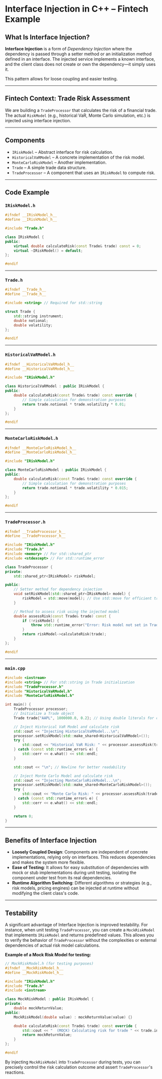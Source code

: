 # Interface Injection in C++ – Fintech Example

## What Is Interface Injection?

**Interface Injection** is a form of *Dependency Injection* where the dependency is passed through a setter method or an initialization method defined in an interface. The injected service implements a known interface, and the client class does not create or own the dependency—it simply uses it.

This pattern allows for loose coupling and easier testing.

---

## Fintech Context: Trade Risk Assessment

We are building a `TradeProcessor` that calculates the risk of a financial trade. The actual `RiskModel` (e.g., historical VaR, Monte Carlo simulation, etc.) is injected using interface injection.

---

## Components

* `IRiskModel` – Abstract interface for risk calculation.
* `HistoricalVaRModel` – A concrete implementation of the risk model.
* `MonteCarloRiskModel` – Another implementation.
* `Trade` – A simple trade data structure.
* `TradeProcessor` – A component that uses an `IRiskModel` to compute risk.

---

## Code Example

### `IRiskModel.h`

```cpp
#ifndef __IRiskModel_h__
#define __IRiskModel_h__

#include "Trade.h"

class IRiskModel {
public:
    virtual double calculateRisk(const Trade& trade) const = 0;
    virtual ~IRiskModel() = default;
};

#endif
```

---

### `Trade.h`

```cpp
#ifndef __Trade_h__
#define __Trade_h__

#include <string> // Required for std::string

struct Trade {
    std::string instrument;
    double notional;
    double volatility;
};

#endif
```

---

### `HistoricalVaRModel.h`

```cpp
#ifndef __HistoricalVaRModel_h__
#define __HistoricalVaRModel_h__

#include "IRiskModel.h"

class HistoricalVaRModel : public IRiskModel {
public:
    double calculateRisk(const Trade& trade) const override {
        // Simple calculation for demonstration purposes
        return trade.notional * trade.volatility * 0.01;
    }
};

#endif
```

---

### `MonteCarloRiskModel.h`

```cpp
#ifndef __MonteCarloRiskModel_h__
#define __MonteCarloRiskModel_h__

#include "IRiskModel.h"

class MonteCarloRiskModel : public IRiskModel {
public:
    double calculateRisk(const Trade& trade) const override {
        // Simple calculation for demonstration purposes
        return trade.notional * trade.volatility * 0.015;
    }
};

#endif
```

---

### `TradeProcessor.h`

```cpp
#ifndef __TradeProcessor_h__
#define __TradeProcessor_h__

#include "IRiskModel.h"
#include "Trade.h"
#include <memory> // For std::shared_ptr
#include <stdexcept> // For std::runtime_error

class TradeProcessor {
private:
    std::shared_ptr<IRiskModel> riskModel;

public:
    // Setter method for dependency injection
    void setRiskModel(std::shared_ptr<IRiskModel> model) {
        riskModel = std::move(model); // Use std::move for efficient transfer of ownership
    }

    // Method to assess risk using the injected model
    double assessRisk(const Trade& trade) const {
        if (!riskModel) {
            throw std::runtime_error("Error: Risk model not set in TradeProcessor.");
        }
        return riskModel->calculateRisk(trade);
    }
};

#endif
```

---

### `main.cpp`

```cpp
#include <iostream>
#include <string> // For std::string in Trade initialization
#include "TradeProcessor.h"
#include "HistoricalVaRModel.h"
#include "MonteCarloRiskModel.h"

int main() {
    TradeProcessor processor;
    // Initialize a Trade object
    Trade trade{"AAPL", 1000000.0, 0.2}; // Using double literals for clarity

    // Inject Historical VaR Model and calculate risk
    std::cout << "Injecting HistoricalVaRModel...\n";
    processor.setRiskModel(std::make_shared<HistoricalVaRModel>());
    try {
        std::cout << "Historical VaR Risk: " << processor.assessRisk(trade) << "\n";
    } catch (const std::runtime_error& e) {
        std::cerr << e.what() << std::endl;
    }

    std::cout << "\n"; // Newline for better readability

    // Inject Monte Carlo Model and calculate risk
    std::cout << "Injecting MonteCarloRiskModel...\n";
    processor.setRiskModel(std::make_shared<MonteCarloRiskModel>());
    try {
        std::cout << "Monte Carlo Risk: " << processor.assessRisk(trade) << "\n";
    } catch (const std::runtime_error& e) {
        std::cerr << e.what() << std::endl;
    }

    return 0;
}
```

---

## Benefits of Interface Injection

* **Loosely Coupled Design**: Components are independent of concrete implementations, relying only on interfaces. This reduces dependencies and makes the system more flexible.
* **Ease of Testing**: It allows for easy substitution of dependencies with mock or stub implementations during unit testing, isolating the component under test from its real dependencies.
* **Runtime Algorithm Switching**: Different algorithms or strategies (e.g., risk models, pricing engines) can be injected at runtime without modifying the client class's code.

---

## Testability

A significant advantage of Interface Injection is improved testability. For instance, when unit testing `TradeProcessor`, you can create a `MockRiskModel` that implements `IRiskModel` and returns predefined values. This allows you to verify the behavior of `TradeProcessor` without the complexities or external dependencies of actual risk model calculations.

**Example of a Mock Risk Model for testing:**

```cpp
// MockRiskModel.h (for testing purposes)
#ifndef __MockRiskModel_h__
#define __MockRiskModel_h__

#include "IRiskModel.h"
#include "Trade.h"
#include <iostream>

class MockRiskModel : public IRiskModel {
private:
    double mockReturnValue;
public:
    MockRiskModel(double value) : mockReturnValue(value) {}

    double calculateRisk(const Trade& trade) const override {
        std::cout << "  (MOCK) Calculating risk for trade " << trade.instrument << "\n";
        return mockReturnValue;
    }
};

#endif
```

By injecting `MockRiskModel` into `TradeProcessor` during tests, you can precisely control the risk calculation outcome and assert `TradeProcessor`'s reactions.